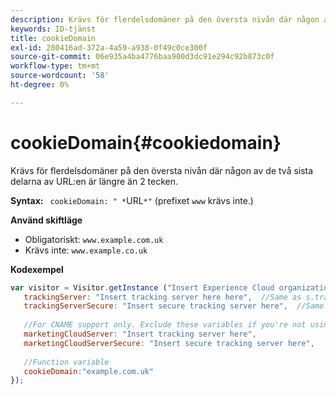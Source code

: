 ```yaml
---
description: Krävs för flerdelsdomäner på den översta nivån där någon av de två sista delarna av URL:en är längre än 2 tecken.
keywords: ID-tjänst
title: cookieDomain
exl-id: 280416ad-372a-4a59-a938-0f49c0ce300f
source-git-commit: 06e935a4ba4776baa900d3dc91e294c92b873c0f
workflow-type: tm+mt
source-wordcount: '58'
ht-degree: 0%

---
```


# cookieDomain{#cookiedomain}

Krävs för flerdelsdomäner på den översta nivån där någon av de två sista delarna av URL:en är längre än 2 tecken.

**Syntax:** ` cookieDomain: " *`URL`*"` (prefixet `www` krävs inte.)

**Använd skiftläge**

* Obligatoriskt: `www.example.com.uk`
* Krävs inte: `www.example.co.uk`

**Kodexempel**

```js
var visitor = Visitor.getInstance ("Insert Experience Cloud organization ID here",{ 
   trackingServer: "Insert tracking server here here",  //Same as s.trackingServer 
   trackingServerSecure: "Insert secure tracking server here",  //Same as s.trackingServerSecure 
 
   //For CNAME support only. Exclude these variables if you're not using CNAME 
   marketingCloudServer: "Insert tracking server here", 
   marketingCloudServerSecure: "Insert secure tracking server here", 
 
   //Function variable 
   cookieDomain:"example.com.uk" 
});
```
